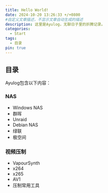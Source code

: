 ```yaml
---
title: Hello World!
date: 2024-10-20 13:26:33 +/+0800
#自定义文章描述，不显示文章自动生成的描述
description: 这里是Ayulog，无聊日子里的折腾记录。
categories:
  - Start
tags:
  - 目录
pin: true
---
```

## 目录

Ayulog包含以下内容：

### NAS
- Windows NAS
- 群晖
- Unraid
- Debian NAS
- 绿联
- 极空间

### 视频压制
- VapourSynth
- x264
- x265
- AV1
- 压制常用工具

